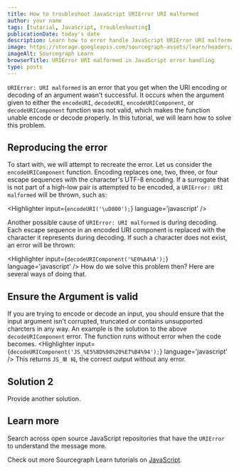 ```yaml
---
title: How to troubleshoot JavaScript URIError URI malformed
author: your name
tags: [tutorial, JavaScript, troubleshooting]
publicationDate: today's date
description: Learn how to error handle JavaScript URIError URI malformed
image: https://storage.googleapis.com/sourcegraph-assets/learn/headers/sourcegraph-learn-header.png
imageAlt: Sourcegraph Learn
browserTitle: URIError URI malformed in JavaScript error handling
type: posts
---
```


`URIError: URI malformed` is an error that you get when the URI encoding or decoding of an argument wasn't successful. It occurs when the argument given to either the `encodeURI`, `decodeURI`, `encodeURIComponent`,  or `decodeURIComponent` function was not valid, which makes the function unable encode or decode properly.  In this tutorial, we will learn how to solve this problem.


## Reproducing the error

To start with, we will attempt to recreate the error. Let us consider the `encodeURIComponent` function. Encoding replaces one, two, three, or four escape sequences with the character's UTF-8 encoding. If a surrogate that is not part of a high-low pair is attempted to be encoded, a `URIError: URI malformed` will be thrown, such as:

<Highlighter
input={`encodeURI('\uD800');`}
language='javascript'
/>

Another possible cause of `URIError: URI malformed` is during decoding. Each escape sequence in an encoded URI component is replaced with the character it represents during decoding. If such a character does not exist, an error will be thrown:

<Highlighter
input={`decodeURIComponent('%E0%A4%A');`}
language='javascript'
/>
How do we solve this problem then? Here are several ways of doing that.

## Ensure the Argument is valid

If you are trying to encode or decode an input, you should ensure that the input argument isn't corrupted, truncated or contains unsupported charcters in any way. An example is the solution to the above `decodeURIComponent` error. The function runs without error when the code becomes.
<Highlighter
    input={`decodeURIComponent('JS_%E5%8D%98%20%E7%B4%94');`}
    language='javascript'
/> 
This returns `JS_単 純`, the correct output without any error.

## Solution 2

Provide another solution.

## Learn more

Search across open source JavaScript repositories that have the `URIError` to understand the message more.

<SourcegraphSearch query="URIError: URI malformed" patternType="literal"/>

Check out more Sourcegraph Learn tutorials on [JavaScript](https://learn.sourcegraph.com/tags/javascript).
